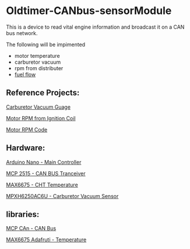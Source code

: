 # Oldtimer-CANbus-sensorModule

This is a device to read vital engine information and broadcast it on a CAN bus network.

The following will be impimented

- motor temperature
- carburetor vacuum
- rpm from distributer
- [fuel flow](https://www.conrad.de/de/p/b-i-o-tech-e-k-durchfluss-sensor-fch-m-pom-lc-ad-6-mm-flowmeter-betriebsspannung-bereich-5-24-v-dc-messbereich-0-150392.html#productDownloads)


## Reference Projects:

[Carburetor Vacuum Guage](https://www.instructables.com/id/DIY-Digital-Vacuum-Gauge/)

[Motor RPM from Ignition Coil](https://www.chippernut.com/shift-light-v31.html#/)

[Motor RPM Code](https://github.com/chippernut/ShiftlightV_31/blob/master/ShiftLightV3_11.ino)

## Hardware:

[Arduino Nano - Main Controller](https://store.arduino.cc/arduino-nano)

[MCP 2515 - CAN BUS Tranceiver](http://henrysbench.capnfatz.com/henrys-bench/arduino-projects-tips-and-more/arduino-can-bus-module-pin-outs-and-schematics/)

[MAX6675 - CHT Temperature](https://de.banggood.com/MAX6675-Sensor-Module-Thermocouple-Cable-1024-Celsius-High-Temperature-Available-p-1086406.html?gmcCountry=DE&currency=EUR&createTmp=1&utm_source=googleshopping&utm_medium=cpc_bgcs&utm_content=garman&utm_campaign=pla-deg-ele-pc&gclid=Cj0KCQjwitPnBRCQARIsAA5n84l_m2LucaqTAD_XRxMBzMbeXdLC7jNOUG5H9TpO2s92qSuOHLTqlHIaAnfCEALw_wcB&cur_warehouse=CN)

[MPXH6250AC6U - Carburetor Vacuum Sensor](https://de.rs-online.com/web/p/absolutdruck-sensoren-ics/8212428/?relevancy-data=636F3D3126696E3D4931384E525353746F636B4E756D626572266C753D656E266D6D3D6D61746368616C6C26706D3D5E2828282872737C5253295B205D3F293F285C647B337D5B5C2D5C735D3F5C647B332C347D5B705061415D3F29297C283235285C647B387D7C5C647B317D5C2D5C647B377D2929292426706F3D3126736E3D592673723D2673743D52535F53544F434B5F4E554D4245522677633D4E4F4E45267573743D38323132343238267374613D3832313234323826&searchHistory=%7B%22enabled%22%3Atrue%7D)




## libraries:

[MCP CAn - CAN Bus](https://github.com/coryjfowler/MCP_CAN_lib)

[MAX6675 Adafruti - Temperature](https://github.com/adafruit/MAX6675-library)
